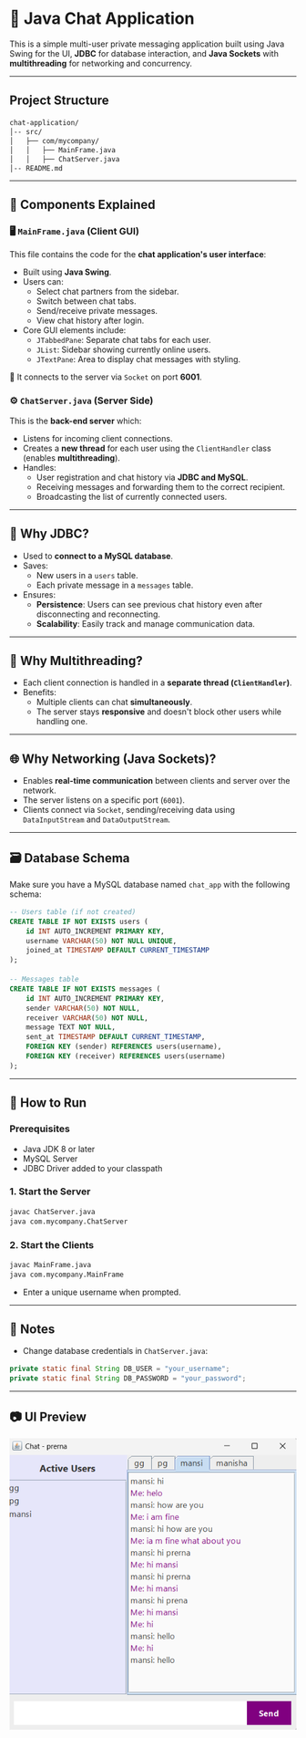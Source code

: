 # 💬 Java Chat Application

This is a simple multi-user private messaging application built using Java Swing for the UI, **JDBC** for database interaction, and **Java Sockets** with **multithreading** for networking and concurrency.

---

## Project Structure
```
chat-application/
│-- src/
│   ├── com/mycompany/
│   │   ├── MainFrame.java
│   │   ├── ChatServer.java
│-- README.md
```
---

## 🧩 Components Explained

### 🖥️ `MainFrame.java` (Client GUI)

This file contains the code for the **chat application's user interface**:
- Built using **Java Swing**.
- Users can:
  - Select chat partners from the sidebar.
  - Switch between chat tabs.
  - Send/receive private messages.
  - View chat history after login.
- Core GUI elements include:
  - `JTabbedPane`: Separate chat tabs for each user.
  - `JList`: Sidebar showing currently online users.
  - `JTextPane`: Area to display chat messages with styling.

🔗 It connects to the server via `Socket` on port **6001**.

### ⚙️ `ChatServer.java` (Server Side)

This is the **back-end server** which:
- Listens for incoming client connections.
- Creates a **new thread** for each user using the `ClientHandler` class (enables **multithreading**).
- Handles:
  - User registration and chat history via **JDBC and MySQL**.
  - Receiving messages and forwarding them to the correct recipient.
  - Broadcasting the list of currently connected users.

---

## 💾 Why JDBC?

- Used to **connect to a MySQL database**.
- Saves:
  - New users in a `users` table.
  - Each private message in a `messages` table.
- Ensures:
  - **Persistence**: Users can see previous chat history even after disconnecting and reconnecting.
  - **Scalability**: Easily track and manage communication data.

---

## 🔁 Why Multithreading?

- Each client connection is handled in a **separate thread (`ClientHandler`)**.
- Benefits:
  - Multiple clients can chat **simultaneously**.
  - The server stays **responsive** and doesn't block other users while handling one.

---

## 🌐 Why Networking (Java Sockets)?

- Enables **real-time communication** between clients and server over the network.
- The server listens on a specific port (`6001`).
- Clients connect via `Socket`, sending/receiving data using `DataInputStream` and `DataOutputStream`.

---

## 🗃️ Database Schema

Make sure you have a MySQL database named `chat_app` with the following schema:

```sql
-- Users table (if not created)
CREATE TABLE IF NOT EXISTS users (
    id INT AUTO_INCREMENT PRIMARY KEY,
    username VARCHAR(50) NOT NULL UNIQUE,
    joined_at TIMESTAMP DEFAULT CURRENT_TIMESTAMP
);

-- Messages table
CREATE TABLE IF NOT EXISTS messages (
    id INT AUTO_INCREMENT PRIMARY KEY,
    sender VARCHAR(50) NOT NULL,
    receiver VARCHAR(50) NOT NULL,
    message TEXT NOT NULL,
    sent_at TIMESTAMP DEFAULT CURRENT_TIMESTAMP,
    FOREIGN KEY (sender) REFERENCES users(username),
    FOREIGN KEY (receiver) REFERENCES users(username)
);
```

---

## 🚀 How to Run

### Prerequisites

- Java JDK 8 or later
- MySQL Server
- JDBC Driver added to your classpath

### 1. Start the Server
```bash
javac ChatServer.java
java com.mycompany.ChatServer
```

### 2. Start the Clients
```bash
javac MainFrame.java
java com.mycompany.MainFrame
```

- Enter a unique username when prompted.

---

## 🔐 Notes

- Change database credentials in `ChatServer.java`:
```java
private static final String DB_USER = "your_username";
private static final String DB_PASSWORD = "your_password";
```

---

## 📷 UI Preview

![Chat Application Screenshot](img.png)

